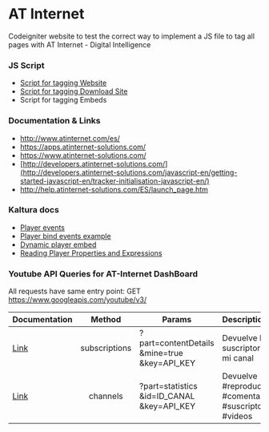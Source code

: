 # AT Internet
Codeigniter website to test the correct way to implement a JS file to tag all pages with AT Internet - Digital Intelligence

### JS Script
 * [Script for tagging Website](assets/at-internet.js)
 * [Script for tagging Download Site](assets/at-internet-download.js)
 * Script for tagging Embeds

### Documentation & Links

 * http://www.atinternet.com/es/
 * https://apps.atinternet-solutions.com/
 * https://www.atinternet-solutions.com/
 * [http://developers.atinternet-solutions.com/](http://developers.atinternet-solutions.com/javascript-en/getting-started-javascript-en/tracker-initialisation-javascript-en/)
 * http://help.atinternet-solutions.com/ES/launch_page.htm
 
### Kaltura docs
 
  * [Player events](http://player.kaltura.com/docs/api#sendNotification)
  * [Player bind events example](http://player.kaltura.com/docs/index.php?path=kbind)
  * [Dynamic player embed](http://player.kaltura.com/docs/kwidget)
  * [Reading Player Properties and Expressions](https://vpaas.kaltura.com/documentation/Web-Video-Player/Kaltura-Media-Player-API.html#reading-player-properties-and-expressions)
  
  
### Youtube API Queries for AT-Internet DashBoard

All requests have same entry point: GET https://www.googleapis.com/youtube/v3/

| Documentation     	| Method  | Params 						| Description |
| ------------- |:----------:| -------------------------------------|:------------|
| [Link](https://developers.google.com/youtube/v3/docs/subscriptions/list?hl=es-419) | subscriptions | ?part=contentDetails<br>&mine=true<br>&key=API_KEY | Devuelve los suscriptores de mi canal |
| [Link](https://developers.google.com/youtube/v3/docs/channels/list?hl=es-419) | channels | ?part=statistics<br>&id=ID_CANAL<br>&key=API_KEY | Devuelve #reproducciones #comentarios #suscriptores #videos |